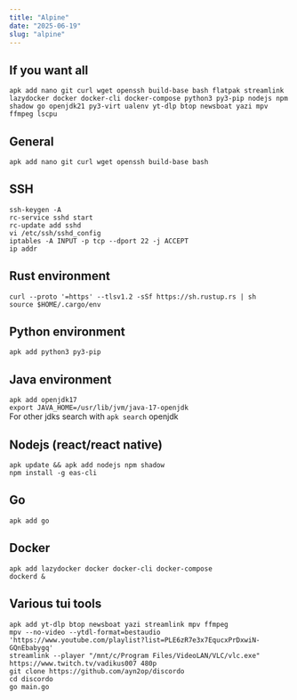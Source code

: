 ```yaml
---
title: "Alpine"
date: "2025-06-19"
slug: "alpine"
---
```


## If you want all
`apk add nano git curl wget openssh build-base bash flatpak streamlink lazydocker docker docker-cli docker-compose python3 py3-pip nodejs npm shadow go openjdk21 py3-virt
ualenv yt-dlp btop newsboat yazi mpv ffmpeg lscpu`

## General
`apk add nano git curl wget openssh build-base bash`

## SSH
`ssh-keygen -A`  
`rc-service sshd start`  
`rc-update add sshd`  
`vi /etc/ssh/sshd_config`  
`iptables -A INPUT -p tcp --dport 22 -j ACCEPT`  
`ip addr`  
  
## Rust environment
`curl --proto '=https' --tlsv1.2 -sSf https://sh.rustup.rs | sh`  
`source $HOME/.cargo/env`
  
## Python environment
`apk add python3 py3-pip`
  
## Java environment
`apk add openjdk17`  
`export JAVA_HOME=/usr/lib/jvm/java-17-openjdk`  
For other jdks search with `apk search` openjdk
  
## Nodejs (react/react native)
`apk update && apk add nodejs npm shadow`  
`npm install -g eas-cli`
  
## Go
`apk add go`
  
## Docker
`apk add lazydocker docker docker-cli docker-compose`  
`dockerd &`
  
## Various tui tools
`apk add yt-dlp btop newsboat yazi streamlink mpv ffmpeg`  
`mpv --no-video --ytdl-format=bestaudio 'https://www.youtube.com/playlist?list=PLE6zR7e3x7EqucxPrDxwiN-GQnEbabygq'`  
`streamlink --player "/mnt/c/Program Files/VideoLAN/VLC/vlc.exe" https://www.twitch.tv/vadikus007 480p`  
`git clone https://github.com/ayn2op/discordo`  
`cd discordo`  
`go main.go`
